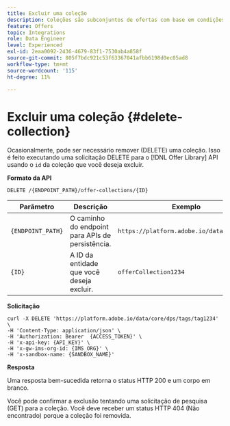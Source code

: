 ```yaml
---
title: Excluir uma coleção
description: Coleções são subconjuntos de ofertas com base em condições predefinidas por um profissional de marketing, como a categoria da oferta.
feature: Offers
topic: Integrations
role: Data Engineer
level: Experienced
exl-id: 2eaa0092-2436-4679-83f1-7530ab4a858f
source-git-commit: 805f7bdc921c53f63367041afbb6198d0ec05ad8
workflow-type: tm+mt
source-wordcount: '115'
ht-degree: 11%

---
```


# Excluir uma coleção {#delete-collection}

Ocasionalmente, pode ser necessário remover (DELETE) uma coleção. Isso é feito executando uma solicitação DELETE para o [!DNL Offer Library] API usando o `id` da coleção que você deseja excluir.

**Formato da API**

```http
DELETE /{ENDPOINT_PATH}/offer-collections/{ID}
```

| Parâmetro | Descrição | Exemplo |
| --------- | ----------- | ------- |
| `{ENDPOINT_PATH}` | O caminho do endpoint para APIs de persistência. | `https://platform.adobe.io/data/core/dps` |
| `{ID}` | A ID da entidade que você deseja excluir. | `offerCollection1234` |

**Solicitação**

```shell
curl -X DELETE 'https://platform.adobe.io/data/core/dps/tags/tag1234' \
-H 'Content-Type: application/json' \
-H 'Authorization: Bearer  {ACCESS_TOKEN}' \
-H 'x-api-key: {API_KEY}' \
-H 'x-gw-ims-org-id: {IMS_ORG}' \
-H 'x-sandbox-name: {SANDBOX_NAME}'
```

**Resposta**

Uma resposta bem-sucedida retorna o status HTTP 200 e um corpo em branco.

Você pode confirmar a exclusão tentando uma solicitação de pesquisa (GET) para a coleção. Você deve receber um status HTTP 404 (Não encontrado) porque a coleção foi removida.
